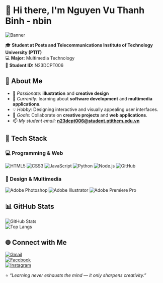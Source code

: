 # 👋 Hi there, I'm Nguyen Vu Thanh Binh - nbin   
![Banner](https://i.pinimg.com/736x/2e/4a/ab/2e4aabc433eab9b3fd4162b31f645f50.jpg)  

🎓 **Student at Posts and Telecommunications Institute of Technology University (PTIT)**  
💻 **Major:** Multimedia Technology  
🪪 **Student ID:** N23DCPT006  

## 💫 About Me  

- 🎨 *Passionate:* **illustration** and **creative design**
- 🌱 *Currently:* learning about **software development** and **multimedia applications**.  
- 💡 *Hobby:* Designing interactive and visually appealing user interfaces.    
- 🎯 *Goals:* Collaborate on **creative projects** and **web applications**. 
- 📫 *My student email:* **n23dcpt006@student.ptithcm.edu.vn**

## 🧠 Tech Stack  
### 💻 Programming & Web 
![HTML5](https://skillicons.dev/icons?i=html) ![CSS3](https://skillicons.dev/icons?i=css) ![JavaScript](https://skillicons.dev/icons?i=javascript) ![Python](https://skillicons.dev/icons?i=python) ![Node.js](https://skillicons.dev/icons?i=nodejs) ![GitHub](https://skillicons.dev/icons?i=github) 
### 🎨 Design & Multimedia  
![Adobe Photoshop](https://skillicons.dev/icons?i=photoshop) ![Adobe Illustrator](https://skillicons.dev/icons?i=illustrator) ![Adobe Premiere Pro](https://skillicons.dev/icons?i=premiere)

## 📊 GitHub Stats  

![GitHub Stats](https://github-readme-stats.vercel.app/api?username=n23dcpt006-nbin&show_icons=true&theme=radical)  
![Top Langs](https://github-readme-stats.vercel.app/api/top-langs/?username=n23dcpt006-nbin&layout=compact&theme=radical)  

## 🌐 Connect with Me  

[![Gmail](https://img.shields.io/badge/Gmail-red?logo=gmail&logoColor=white)](mailto:nvtbinh.18@gmail.com)  
[![Facebook](https://img.shields.io/badge/Facebook-1877F2?logo=facebook&logoColor=white)](https://www.facebook.com/nguyen.binh.780991)  
[![Instagram](https://img.shields.io/badge/Instagram-E4405F?logo=instagram&logoColor=white)](https://www.instagram.com/_nguynbin.f_/)  

⭐ *“Learning never exhausts the mind — it only sharpens creativity.”*  

